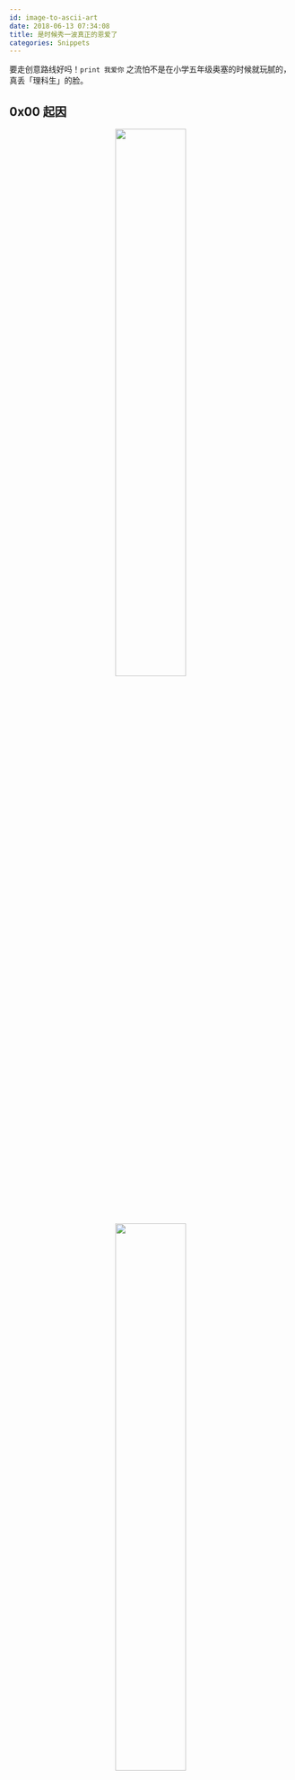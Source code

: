 ```yaml
---
id: image-to-ascii-art
date: 2018-06-13 07:34:08
title: 是时候秀一波真正的恩爱了
categories: Snippets
---
```


要走创意路线好吗！`print 我爱你` 之流怕不是在小学五年级奥塞的时候就玩腻的，真丢「理科生」的脸。

<!--more-->

## 0x00 起因

<div align=center>

<img src="/resources/legacy/5b2060073e544.jpg" width="50%" height="50%">

<img src="/resources/legacy/5b2060041294b.jpeg" width="50%" height="50%">

<img src="/resources/legacy/5b206003b00a4.jpeg" width="50%" height="50%">

</div>

本着善待接纳的态度，😂这人怕不是刚入计算机系的大一新（la）生（ji）吧。

<div align=center>
<img src="/resources/legacy/5b20600752383.jpg" width="50%" height="50%">
</div>

当场分手 +1。

## 0x01 动手

代码优雅与否并不是重点=。=真正的秀，要让对面不懂代码的人能看得明白效果，并且觉得你写的有「卵」用。

不考虑什么「设计模式」、「依赖注入」、「最佳实践」之类的，劳资敲代码就是一把梭！

```python
# -*- coding: utf-8 -*-
from PIL import Image

codeLib = '''@B%8&WM#*oahkbdpqwmZO0QLCJUYXzcvunxrjft/\|()1{}[]?-_+~<>i!lI;:,"^`'. '''  # 生成字符画所需的字符集
count = len(codeLib)

def transform(image_file):
    image_file = image_file.convert("L")  # 转换为黑白图片，参数"L"表示黑白模式
    codePic = ''
    for h in range(0, image_file.size[1]):  # size属性表示图片的分辨率，'0'为横向大小，'1'为纵向
        for w in range(0, image_file.size[0]):
            # 返回指定位置的像素，如果所打开的图像是多层次的图片，那这个方法就返回一个元组
            gray = image_file.getpixel((w, h))
            codePic = codePic + \
                codeLib[int(((count-1)*gray)/256)]  # 建立灰度与字符集的映射
        codePic = codePic + '\r\n'
    return codePic

fp = open(u'my-lover.jpg', 'rb')
image_file = Image.open(fp)
image_file = image_file.resize(
    (int(image_file.size[0]), int(image_file.size[1]*0.4)))  # 调整图宽高比例
print u'Info:', image_file.size[0], ' ', image_file.size[1]

result = open('result.txt', 'w')
result.write(transform(image_file))
result.close()
```

> 以上代码修改自：<https://blog.csdn.net/wait_nothing_alone/article/details/52901531>

## 0x02 效果

![](/resources/legacy/5b20600e63807.jpg)

## 0x03 秀

<div align=center>
<img src="/resources/legacy/5b206008a1fa5.jpg" width="50%" height="50%">
</div>
